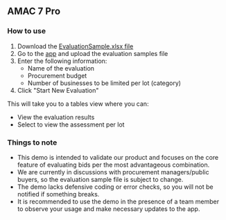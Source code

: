 ## AMAC 7 Pro
### How to use
1. Download the [EvaluationSample.xlsx file](/EvaluationSample.xlsx)
2. Go to the [app](https://rawkakani.github.io/cautious-garbanzo/) and upload the evaluation samples file
3. Enter the following information:
    * Name of the evaluation
    * Procurement budget
    * Number of businesses to be limited per lot (category)
4. Click "Start New Evaluation"

This will take you to a tables view where you can:

* View the evaluation results
* Select to view the assessment per lot

### Things to note
* This demo is intended to validate our product and focuses on the core feature of evaluating bids per the most advantageous combination.
* We are currently in discussions with procurement managers/public buyers, so the evaluation sample file is subject to change.
* The demo lacks defensive coding or error checks, so you will not be notified if something breaks.
* It is recommended to use the demo in the presence of a team member to observe your usage and make necessary updates to the app.
